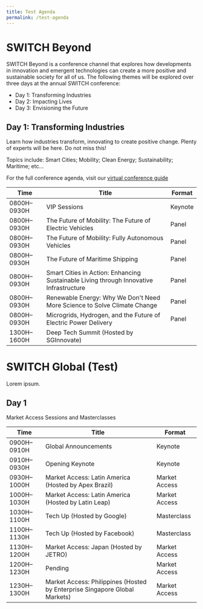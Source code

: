```yaml
---
title: Test Agenda
permalink: /test-agenda
---
```

# SWITCH Beyond
SWITCH Beyond is a conference channel that explores how developments in innovation and emergent technologies can create a more positive and sustainable society for all of us. The following themes will be explored over three days at the annual SWITCH conference:

* Day 1: Transforming Industries
* Day 2: Impacting Lives
* Day 3: Envisioning the Future

## Day 1: Transforming Industries
Learn how industries transform, innovating to create positive change. Plenty of experts will be here. Do not miss this!

Topics include: Smart Cities; Mobility; Clean Energy; Sustainability; Maritime; etc...

For the full conference agenda, visit our [virtual conference guide](https://paradoxmedia.readz.com/home-page-r837y?preview=146622)


| **Time** | **Title** | **Format** |
| -------- | -------- | -------- | 
| 0800H–0930H     | VIP Sessions | Keynote |
| 0800H–0930H     | The Future of Mobility: The Future of Electric Vehicles | Panel |
| 0800H–0930H     | The Future of Mobility: Fully Autonomous Vehicles | Panel |
| 0800H–0930H     | The Future of Maritime Shipping | Panel |
| 0800H–0930H     | Smart Cities in Action: Enhancing Sustainable Living through Innovative Infrastructure | Panel |
| 0800H–0930H     | Renewable Energy: Why We Don't Need More Science to Solve Climate Change | Panel |
| 0800H–0930H     | Microgrids, Hydrogen, and the Future of Electric Power Delivery | Panel |
| 1300H–1600H     | Deep Tech Summit (Hosted by SGInnovate) |  |

# SWITCH Global (Test)
Lorem ipsum.

## Day 1
Market Access Sessions and Masterclasses

| **Time** | **Title** | **Format** |
| -------- | -------- | -------- | 
| 0900H–0910H     | Global Announcements | Keynote |
| 0910H–0930H     | Opening Keynote | Keynote |
| 0930H–1000H     | Market Access: Latin America (Hosted by Apex Brazil) | Market Access |
| 1000H–1030H     | Market Access: Latin America (Hosted by Latin Leap) | Market Access |
| 1030H–1100H     | Tech Up (Hosted by Google) | Masterclass |
| 1100H–1130H     | Tech Up (Hosted by Facebook) | Masterclass |
| 1130H–1200H     | Market Access: Japan (Hosted by JETRO) | Market Access |
| 1200H–1230H     | Pending | Market Access |
| 1230H–1300H     | Market Access: Philippines (Hosted by Enterprise Singapore Global Markets) | Market Access |

